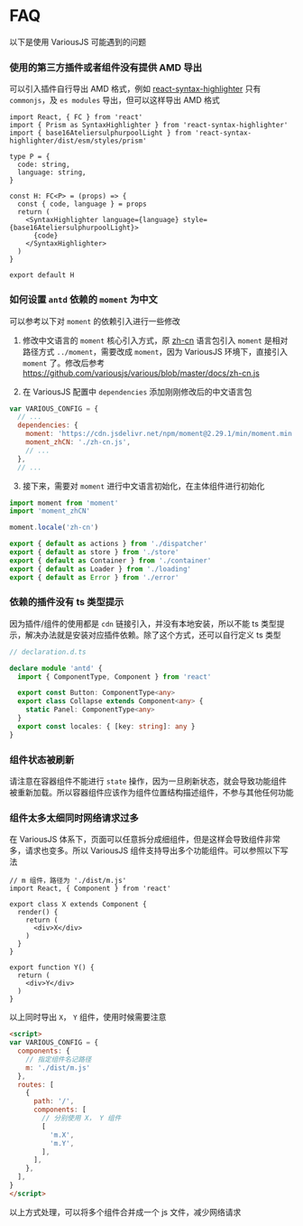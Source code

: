 # FAQ

以下是使用 VariousJS 可能遇到的问题

<!-- toc -->

### 使用的第三方插件或者组件没有提供 AMD 导出

可以引入插件自行导出 AMD 格式，例如 [react-syntax-highlighter](https://unpkg.com/browse/react-syntax-highlighter@15.4.5/dist/) 只有 `commonjs`，及 `es modules` 导出，但可以这样导出 AMD 格式

```tsx
import React, { FC } from 'react'
import { Prism as SyntaxHighlighter } from 'react-syntax-highlighter'
import { base16AteliersulphurpoolLight } from 'react-syntax-highlighter/dist/esm/styles/prism'

type P = {
  code: string,
  language: string,
}

const H: FC<P> = (props) => {
  const { code, language } = props
  return (
    <SyntaxHighlighter language={language} style={base16AteliersulphurpoolLight}>
      {code}
    </SyntaxHighlighter>
  )
}

export default H
```

### 如何设置 `antd` 依赖的 `moment` 为中文

可以参考以下对 `moment` 的依赖引入进行一些修改

1. 修改中文语言的 `moment` 核心引入方式，原 [zh-cn](https://unpkg.com/browse/moment@2.29.1/locale/zh-cn.js) 语言包引入 `moment` 是相对路径方式 `../moment`，需要改成 `moment`，因为 VariousJS 环境下，直接引入 `moment` 了。修改后参考 https://github.com/variousjs/various/blob/master/docs/zh-cn.js

2. 在 VariousJS 配置中 `dependencies` 添加刚刚修改后的中文语言包

```js
var VARIOUS_CONFIG = {
  // ...
  dependencies: {
    moment: 'https://cdn.jsdelivr.net/npm/moment@2.29.1/min/moment.min.js',
    moment_zhCN: './zh-cn.js',
    // ...
  },
  // ...
```

3. 接下来，需要对 `moment` 进行中文语言初始化，在主体组件进行初始化

```ts
import moment from 'moment'
import 'moment_zhCN'

moment.locale('zh-cn')

export { default as actions } from './dispatcher'
export { default as store } from './store'
export { default as Container } from './container'
export { default as Loader } from './loading'
export { default as Error } from './error'
```

### 依赖的插件没有 ts 类型提示

因为插件/组件的使用都是 `cdn` 链接引入，并没有本地安装，所以不能 ts 类型提示，解决办法就是安装对应插件依赖。除了这个方式，还可以自行定义 ts 类型

```ts
// declaration.d.ts

declare module 'antd' {
  import { ComponentType, Component } from 'react'

  export const Button: ComponentType<any>
  export class Collapse extends Component<any> {
    static Panel: ComponentType<any>
  }
  export const locales: { [key: string]: any }
}
```

### 组件状态被刷新

请注意在容器组件不能进行 `state` 操作，因为一旦刷新状态，就会导致功能组件被重新加载。所以容器组件应该作为组件位置结构描述组件，不参与其他任何功能

### 组件太多太细同时网络请求过多

在 VariousJS 体系下，页面可以任意拆分成细组件，但是这样会导致组件非常多，请求也变多。所以 VariousJS 组件支持导出多个功能组件。可以参照以下写法

```tsx
// m 组件，路径为 './dist/m.js'
import React, { Component } from 'react'

export class X extends Component {
  render() {
    return (
      <div>X</div>
    )
  }
}

export function Y() {
  return (
    <div>Y</div>
  )
}
```

以上同时导出 `X`， `Y` 组件，使用时候需要注意

```html
<script>
var VARIOUS_CONFIG = {
  components: {
    // 指定组件名记路径
    m: './dist/m.js'
  },
  routes: [
    {
      path: '/',
      components: [
        // 分别使用 X， Y 组件
        [
          'm.X',
          'm.Y',
        ],
      ],
    },
  ],
}
</script>
```

以上方式处理，可以将多个组件合并成一个 js 文件，减少网络请求
